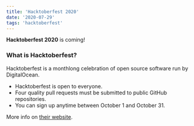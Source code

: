 ```yaml
---
title: 'Hacktoberfest 2020'
date: '2020-07-29'
tags: 'hacktoberfest'
---
```


**Hacktoberfest 2020** is coming! 

### What is Hacktoberfest?
Hacktoberfest is a monthlong celebration of open source software run by DigitalOcean.

- Hacktoberfest is open to everyone.
- Four quality pull requests must be submitted to public GitHub repositories.
- You can sign up anytime between October 1 and October 31.

More info on [their website](https://hacktoberfest.digitalocean.com/).